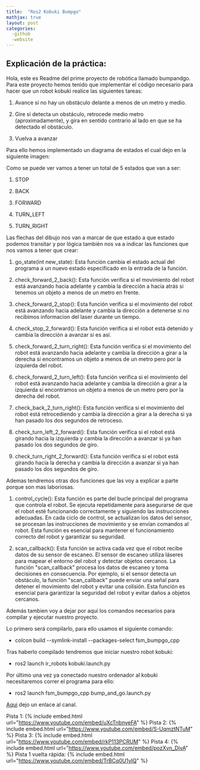 ```yaml
---
title:  "Ros2 Kobuki Bumpgo"
mathjax: true
layout: post
categories:
  -github
  -website
---
```


## Explicación de la práctica:
Hola, este es Readme del prime proyecto de robótica llamado bumpandgo. Para este proyecto hemos 
tenido que implementar el código necesario para hacer que un robot kobuki realice las siguientes
tareas:

1. Avance si no hay un obstáculo delante a menos de un metro y medio.

2. Gire si detecta un obstáculo, retrocede medio metro (aproximadamente), y gira en sentido
contrario al lado en que se ha detectado el obstáculo.

3. Vuelva a avanzar

Para ello hemos implementado un diagrama de estados el cual dejo en la siguiente imagen:

















Como se puede ver vamos a tener un total de 5 estados que van a ser:

1. STOP

2. BACK

3. FORWARD

4. TURN_LEFT

5. TURN_RIGHT

Las flechas del dibujo nos van a marcar de que estado a que estado podemos transitar y por lógica 
también nos va a indicar las funciones que nos vamos a tener que crear:

1. go_state(int new_state): Esta función cambia el estado actual del programa a un nuevo estado
especificado en la entrada de la función.

2. check_forward_2_back(): Esta función verifica si el movimiento del robot está avanzando hacia
adelante y cambia la dirección a hacia atrás si tenemos un objeto a menos de un metro en frente.

3. check_forward_2_stop(): Esta función verifica si el movimiento del robot está avanzando hacia
adelante y cambia la dirección a detenerse si no recibimos informacion del laser durante un 
tiempo.

4. check_stop_2_forward(): Esta función verifica si el robot está detenido y cambia la dirección a
avanzar si es así.

5. check_forward_2_turn_right(): Esta función verifica si el movimiento del robot está avanzando
hacia adelante y cambia la dirección a girar a la derecha si encontramos un objeto a menos de un
metro pero por la izquierda del robot.

6. check_forward_2_turn_left(): Esta función verifica si el movimiento del robot está avanzando
hacia adelante y cambia la dirección a girar a la izquierda si encontramos un objeto a menos de un
metro pero por la derecha del robot.

7. check_back_2_turn_right(): Esta función verifica si el movimiento del robot está retrocediendo
y cambia la dirección a girar a la derecha si ya han pasado los dos segundos de retroceso.

8. check_turn_left_2_forward(): Esta función verifica si el robot está girando hacia la izquierda
y cambia la dirección a avanzar si ya han pasado los dos segundos de giro.

9. check_turn_right_2_forward(): Esta función verifica si el robot está girando hacia la derecha y
cambia la dirección a avanzar si ya han pasado los dos segundos de giro.

Ademas tendremos otras dos funciones que las voy a explicar a parte porque son mas laboriosas.

1. control_cycle(): Esta función es parte del bucle principal del programa que controla el robot. Se ejecuta repetidamente para asegurarse de que el robot esté funcionando correctamente y siguiendo las instrucciones adecuadas. En cada ciclo de control, se actualizan los datos del sensor, se procesan las instrucciones de movimiento y se envían comandos al robot. Esta función es esencial para mantener el funcionamiento correcto del robot y garantizar su seguridad.

2. scan_callback(): Esta función se activa cada vez que el robot recibe datos de su sensor de escaneo. El sensor de escaneo utiliza láseres para mapear el entorno del robot y detectar objetos cercanos. La función "scan_callback" procesa los datos de escaneo y toma decisiones en consecuencia. Por ejemplo, si el sensor detecta un obstáculo, la función "scan_callback" puede enviar una señal para detener el movimiento del robot y evitar una colisión. Esta función es esencial para garantizar la seguridad del robot y evitar daños a objetos cercanos.


Además tambien voy a dejar por aqui los comandos necesarios para compilar y ejecutar nuestro 
proyecto.

Lo primero será compilarlo, para ello usamos el siguiente comando:

- colcon build --symlink-install --packages-select fsm_bumpgo_cpp

Tras haberlo compilado tendremos que iniciar nuestro robot kobuki:

- ros2 launch ir_robots kobuki.launch.py

Por último una vez ya conectado nuestro ordenador al kobuki necesitaremos correr el programa para
ello:

- ros2 launch fsm_bumpgo_cpp bump_and_go.launch.py


[Aqui](https://www.youtube.com/@yerayterradilloslorenzo) dejo un enlace al canal.
 
Pista 1:
{% include embed.html url="https://www.youtube.com/embed/uXcTnbnyeFA" %}
Pista 2:
{% include embed.html url="https://www.youtube.com/embed/S-UqmztNTuM" %}
Pista 3:
{% include embed.html url="https://www.youtube.com/embed/rkP113PCRUM" %}
Pista 4:
{% include embed.html url="https://www.youtube.com/embed/pozXvn_DivA" %}
Pista 1 vuelta rápida:
{% include embed.html url="https://www.youtube.com/embed/TrBCq0U1yIQ" %}
